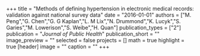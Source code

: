 +++
title = "Methods of defining hypertension in electronic medical records: validation against national survey data"
date = "2016-01-01"
authors = ["M. Peng","G. Chen","G. G Kaplan","L. M Lix","N. Drummond","K. Lucyk","S. Garies","M. Lowerison","S. Weibe","H. Quan"]
publication_types = ["2"]
publication = "_Journal of Public Health_"
publication_short = ""
image_preview = ""
selected = false
projects = []
math = true
highlight = true
[header]
image = ""
caption = ""
+++

